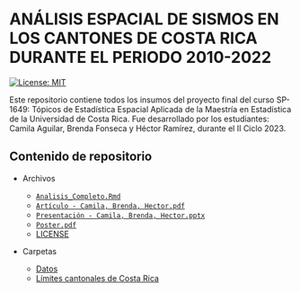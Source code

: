 # ANÁLISIS ESPACIAL DE SISMOS EN LOS CANTONES DE COSTA RICA DURANTE EL PERIODO 2010-2022

[![License: MIT](https://img.shields.io/badge/License-MIT-yellow.svg)](https://opensource.org/licenses/MIT)


Este repositorio contiene todos los insumos del proyecto final del curso SP-1649: Tópicos de Estadística Espacial Aplicada de la Maestría en Estadística de la Universidad de Costa Rica. Fue desarrollado por los estudiantes: Camila Aguilar, Brenda Fonseca y Héctor Ramírez, durante el II Ciclo 2023.

## Contenido de repositorio

* Archivos
  * [`Analisis_Completo.Rmd`](#análisis)
  * [`Artículo - Camila, Brenda, Hector.pdf`](#artículo)
  * [`Presentación - Camila, Brenda, Hector.pptx`](#presentación)
  * [`Poster.pdf`](#poster)
  * [LICENSE](#licencia)

* Carpetas
  * [Datos](#datos)
  * [Límites cantonales de Costa Rica](#shape)


